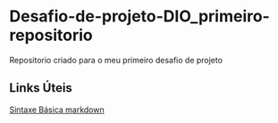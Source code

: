 # Desafio-de-projeto-DIO_primeiro-repositorio
Repositorio criado para o meu primeiro desafio de projeto

## Links Úteis
[Sintaxe Básica markdown](https://www.markdownguide.org/basic-syntax/)
